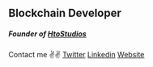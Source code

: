 ## Blockchain Developer
##### Founder of [HtoStudios](https://www.htostudios.com)

Contact me ✌✌
[Twitter](https://www.twitter.com/blackhatthuku)
[Linkedin](https://www.linkedin.com/in/hthuku)
[Website](https://harrythuku.htostudios.com)



